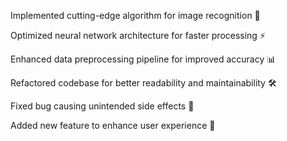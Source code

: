 Implemented cutting-edge algorithm for image recognition 📸

Optimized neural network architecture for faster processing ⚡️

Enhanced data preprocessing pipeline for improved accuracy 📊

Refactored codebase for better readability and maintainability 🛠️

Fixed bug causing unintended side effects 🐞

Added new feature to enhance user experience 🚀

